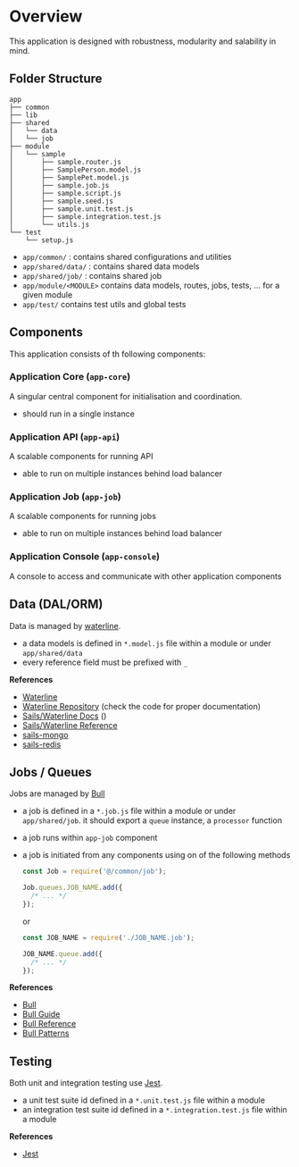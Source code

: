 # Overview

This application is designed with robustness, modularity and salability in mind.

## Folder Structure

```
app
├── common
├── lib
├── shared
│   └── data
│   └── job
├── module
│   └── sample
│       ├── sample.router.js
│       ├── SamplePerson.model.js
│       ├── SamplePet.model.js
│       ├── sample.job.js
│       ├── sample.script.js
│       ├── sample.seed.js
│       ├── sample.unit.test.js
│       ├── sample.integration.test.js
│       └── utils.js
└── test
    └── setup.js
```

- `app/common/` : contains shared configurations and utilities
- `app/shared/data/` : contains shared data models
- `app/shared/job/` : contains shared job
- `app/module/<MODULE>` contains data models, routes, jobs, tests, ... for a given module
- `app/test/` contains test utils and global tests

## Components

This application consists of th following components:

### Application Core (`app-core`)

A singular central component for initialisation and coordination.

- should run in a single instance

### Application API (`app-api`)

A scalable components for running API

- able to run on multiple instances behind load balancer

### Application Job (`app-job`)

A scalable components for running jobs

- able to run on multiple instances behind load balancer

### Application Console (`app-console`)

A console to access and communicate with other application components

## Data (DAL/ORM)

Data is managed by [waterline](http://waterlinejs.org/).

- a data models is defined in `*.model.js` file within a module or under `app/shared/data`
- every reference field must be prefixed with `_`

**References**

- [Waterline](http://waterlinejs.org/)
- [Waterline Repository](https://github.com/balderdashy/waterline) (check the code for proper documentation)
- [Sails/Waterline Docs](https://sailsjs.com/documentation/concepts/models-and-orm) ()
- [Sails/Waterline Reference](https://sailsjs.com/documentation/reference/waterline-orm)
- [sails-mongo ](https://github.com/balderdashy/sails-mongo)
- [sails-redis](https://github.com/balderdashy/sails-redis)

## Jobs / Queues

Jobs are managed by [Bull](https://github.com/OptimalBits/bull)

- a job is defined in a `*.job.js` file within a module or under `app/shared/job`. it should export a `queue` instance, a `processor` function
- a job runs within `app-job` component
- a job is initiated from any components using on of the following methods

  ```javascript
  const Job = require('@/common/job');

  Job.queues.JOB_NAME.add({
    /* ... */
  });
  ```

  or

  ```javascript
  const JOB_NAME = require('./JOB_NAME.job');

  JOB_NAME.queue.add({
    /* ... */
  });
  ```

**References**

- [Bull](https://github.com/OptimalBits/bull)
- [Bull Guide](https://optimalbits.github.io/bull/)
- [Bull Reference](https://github.com/OptimalBits/bull/blob/master/REFERENCE.md)
- [Bull Patterns](https://github.com/OptimalBits/bull/blob/master/PATTERNS.md)

## Testing

Both unit and integration testing use [Jest](https://jestjs.io/).

- a unit test suite id defined in a `*.unit.test.js` file within a module
- an integration test suite id defined in a `*.integration.test.js` file within a module

**References**

- [Jest](https://jestjs.io/)
